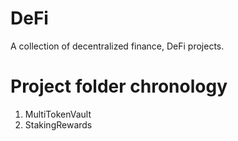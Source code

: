 # DeFi

A collection of decentralized finance, DeFi projects.

# Project folder chronology
1. MultiTokenVault
2. StakingRewards
